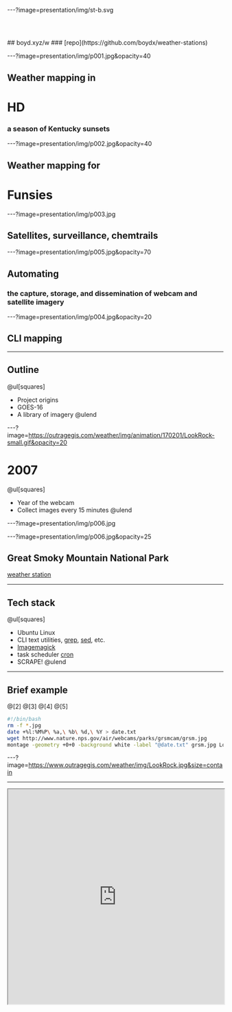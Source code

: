 ---?image=presentation/img/st-b.svg
<h3 style="color:rgba(255,255,255,0.2)">Presentation @</h3>
## boyd.xyz/w
### [repo](https://github.com/boydx/weather-stations)

---?image=presentation/img/p001.jpg&opacity=40
## Weather mapping in 
# HD
### a season of Kentucky sunsets

---?image=presentation/img/p002.jpg&opacity=40
## Weather mapping for
# Funsies

---?image=presentation/img/p003.jpg
## Satellites, surveillance, chemtrails


---?image=presentation/img/p005.jpg&opacity=70
## Automating 
### the capture, storage, and dissemination of webcam and satellite imagery

---?image=presentation/img/p004.jpg&opacity=20
## CLI mapping 

---
## Outline
@ul[squares]
* Project origins
* GOES-16
* A library of imagery
@ulend

---?image=https://outragegis.com/weather/img/animation/170201/LookRock-small.gif&opacity=20
# 2007
@ul[squares]
* Year of the webcam
* Collect images every 15 minutes
@ulend

---?image=presentation/img/p006.jpg

---?image=presentation/img/p006.jpg&opacity=25
## Great Smoky Mountain National Park
[weather station](https://www.outragegis.com/weather/grsm/)

---
## Tech stack
@ul[squares]
* Ubuntu Linux
* CLI text utilities, [grep](https://www.pcre.org/original/doc/html/pcregrep.html), [sed](https://www.gnu.org/software/sed/manual/sed.html), etc.
* [Imagemagick](https://www.imagemagick.org/)
* task scheduler [cron](https://en.wikipedia.org/wiki/Cron)
* SCRAPE!
@ulend

---
## Brief example
@[2]
@[3]
@[4]
@[5]
```bash
#!/bin/bash
rm -f *.jpg 
date +%l:%M%P\ %a,\ %b\ %d,\ %Y > date.txt
wget http://www.nature.nps.gov/air/webcams/parks/grsmcam/grsm.jpg
montage -geometry +0+0 -background white -label "@date.txt" grsm.jpg LookRock.jpg
```

---?image=https://www.outragegis.com/weather/img/LookRock.jpg&size=contain

---
<iframe width="100%" height="500px" src="https://www.outragegis.com/weather/img/animation/yesterday"><iframe>

---
```bash
#SCRAPE!
pcregrep -M -A 90 "<style>" Sevier2.txt | sed 's_<html><head>__g' | sed 's_font-family: Arial !important;__g' | sed 's_<img src="/images/wtf/12.gif" border=0 height=35 width=30 alt=Print>__g' | sed 's_<img src="_<img src="http://forecast.weather.gov/_g' | sed 's_<a href="showsigwx_<a href="http://forecast.weather.gov/showsigwx_g' | sed 's_table width="800"_table width="100%"_g' | sed 's_<hr><br>__g' | sed 's_<br><br><br><br><br>_<br>_g' > SevierForecast2.txt
```

---
## Make yesterday
@[2]
@[3]
@[4]
@[5]
@[6-7]
```bash
#!/bin/bash
cd yesterday
x=$(ls -1t) #list one file per line sort by newest first
convert -delay 50 $x -loop 0 LookRock.gif
date +%0y%m%d > ../date
mkdir ../$(cat date)
cp -rf ../yesterday/ ../$(cat date)/
```


---?image=presentation/img/p007.jpg&size=contain

---?image=presentation/img/p007.jpg&size=contain&opacity=25
## Archive
@ul[squares]
* Keep three years online
* One year approximately 8 GB
* [archive](https://www.outragegis.com/weather/img/animation/)
@ulend

---
## Organization
@ul[squares]
* Keep GIS folder organized
* Be consistent
* Don't put a file >50 MB in repo
* Don't put a .gdb folder in repo
* Don't put a repo in repo
@ulend

---
## Example folder structure

---?image=images/03/a001.png

---
## Undo?
* Can undo almost anything
* "Revert This Commit" is for single undo in GitHub
* More complex undo need to use Git command line
* [Cheat sheet](https://blog.github.com/2015-06-08-how-to-undo-almost-anything-with-git/)


---
## Use your student resources
@ul[squares]
* Microsoft or Google cloud storage
* Sync large files remotely
* Access via your LinkBlue account
@ulend

---?image=images/03/a002.png

---
## Download ArcGIS Pro
* For installation on personal computer
* Use this [OneDrive shared link](https://luky-my.sharepoint.com/:u:/g/personal/blshea1_uky_edu/EXZc5GPN41ZIrqjiSlO3AjEBJo3Z7ybHSc1qWDqkrySpVw?e=yHASu6)
* On MacOS? [Get Parallels](https://www.parallels.com/products/desktop/trial/)

---
## UKy ArcGIS Online
* UKy has Organization account
* URL: [UKY-EDU.maps.arcgis.com](https://UKY-EDU.maps.arcgis.com)
* Login with credentials created after invite

---?image=images/03/a003.png
<h2 style="color:#eee;text-shadow: 2px 2px 4px #000;">Our Portal</h2>

---
## Setup project in root GIS folder
* [Download and unzip lesson/lab data](https://luky-my.sharepoint.com/:u:/g/personal/blshea1_uky_edu/EZ_A1MZ5tqJKm7E_RFvE3hEByn0LEJN7aIc1VJ0ByrDQ0g?e=I4a3uF)
* Put geodatabase in *data* folder

---
## Let's get started!
* Launch ArcGIS Pro
* [Tutorials](http://pro.arcgis.com/en/pro-app/get-started/pro-quickstart-tutorials.htm)
* Tour drive around GUI



---?image=images/03/a004.png
<h2 style="color:#eee;text-shadow: 2px 2px 4px #000;">Global settings</h2>

---?image=images/02/01.jpg
<h2 style="color:#eee;text-shadow: 2px 2px 4px #000;">Insert > New Local Scene</h2>

---?image=images/02/02.jpg
<h2 style="color:#eee;text-shadow: 2px 2px 4px #000;">Add Elevation Source</h2>

---
## Add all layers
* Explore how to symbolize layers
* Reorder them in the **Contents** pane
* Flex your GIS muscle memory!

---
## Start coding
* Getting scrappy with Python!
* Watch [second lesson videos](https://www.py4e.com/lessons/intro) in *Python for Everybody*


---
## Python 
@ul[squares]
* Modular programming
* functions >> modules >> packages
    * for: simplicity, maintainability, reusability, addressing
* An open-source quilt of contributions
@ulend

---?image=https://www.metmuseum.org/toah/images/hb/hb_1996.4.jpg

---
## Managing your environment
@ul[squares]
* A development environment is a constellation of packages
* Most depend on a distinct version of other packages
* Chain of dependencies must not be broken!
* Create virtual environments
@ulend

---
## Dependency Hell
[Yep, there's a term for it](https://en.wikipedia.org/wiki/Dependency_hell)    


---
Here's what it looks like
![Dependencies for Gentoo Linux](https://cgatoxford.files.wordpress.com/2017/05/gentoo-deps.jpg)
[link](https://cgatoxford.wordpress.com/2017/05/12/the-dependency-hell-in-software-development/)

---
## Python in ArcGIS Pro
@ul[squares]
* Built-in Package Management
* Development in Windows OS only
* Make clone of default read-only environment
@ulend


---
## Python in VS Code
@ul[squares]
* Use Anaconda or ArcGIS Pro
* Create *.py* files to execute in terminal
* Develop on most operating systems
* Create first program: "Geography, Y'all!"
@ulend

---
## Development in ArcGIS Pro
@ul[squares]
* Jupyter Notebook creates *.ipynb* files
* Run cells of code rather than the entire script
* Cells can be Python or Markdown
@ulend

---
## Setting up geoprocessing 
@ul[squares]
* ArcPy is the Python package that ships with ArcGIS Pro
* Very well documented
* Typically other properties are set to customize your workflow
@ulend

---
# ArcPy

---
```python
# get the ArcGIS tools!
import arcpy # case-sensitive!
```

---
```python
# set environment properties
arcpy.env.workspace = r"Z:\BoydsGIS\data\rrg_build.gdb"
arcpy.env.overwriteOutput = True
# use dot notation to address functions, properties, etc.
```

---
```python
# get list of feature classes in our database
# and print them to the screen
featureList = arcpy.ListFeatureClasses()
print(featureList)
```

---
```python
# get list of feature classes in our database
# and print them to the screen
rasterList = arcpy.ListRasters()
print(rasterList)
```

---
```python
# vector clip to area of interest
arcpy.analysis.Clip("cookie dough", "cookie cutter", "output cookie")
```


---
# Wanna see into the future?

---
```python
# build field data type showing properties of us_arches fields.
fields = arcpy.ListFields(layer_name)
for field in fields:
    fieldInLayer = f"{field.name} is a type of {field.type}."
    print(fieldInLayer)
```